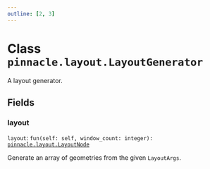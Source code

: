 ```yaml
---
outline: [2, 3]
---
```


# Class `pinnacle.layout.LayoutGenerator`


A layout generator.

## Fields

### layout

`layout`: <code>fun(self: self, window_count: integer): <a href="/lua-reference/0.1.0-alpha.2/classes/pinnacle.layout.LayoutNode">pinnacle.layout.LayoutNode</a></code>

Generate an array of geometries from the given `LayoutArgs`.


